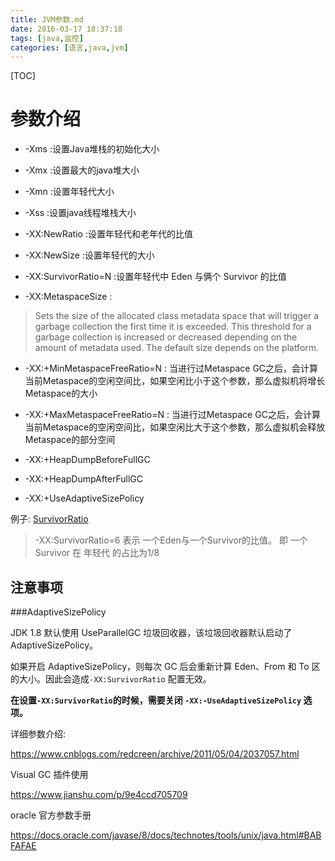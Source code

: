 ```yaml
---
title: JVM参数.md
date: 2016-03-17 18:37:18
tags: [java,监控]
categories: [语言,java,jvm]
---
```


[TOC]

<!--more-->

# 参数介绍


- -Xms :设置Java堆栈的初始化大小
- -Xmx :设置最大的java堆大小
- -Xmn :设置年轻代大小
- -Xss :设置java线程堆栈大小

- -XX:NewRatio :设置年轻代和老年代的比值
- -XX:NewSize :设置年轻代的大小
- -XX:SurvivorRatio=N :设置年轻代中 Eden 与俩个 Survivor 的比值

- -XX:MetaspaceSize : 

> Sets the size of the allocated class metadata space that will trigger a garbage collection the first time it is exceeded. This threshold for a garbage collection is increased or decreased depending on the amount of metadata used. The default size depends on the platform.

- -XX:+MinMetaspaceFreeRatio=N : 当进行过Metaspace GC之后，会计算当前Metaspace的空闲空间比，如果空闲比小于这个参数，那么虚拟机将增长Metaspace的大小
- -XX:+MaxMetaspaceFreeRatio=N : 当进行过Metaspace GC之后，会计算当前Metaspace的空闲空间比，如果空闲比大于这个参数，那么虚拟机会释放Metaspace的部分空间

- -XX:+HeapDumpBeforeFullGC 
- -XX:+HeapDumpAfterFullGC 

- -XX:+UseAdaptiveSizePolicy



例子: [SurvivorRatio](https://docs.oracle.com/cd/E19159-01/819-3681/abeil/index.html)

> -XX:SurvivorRatio=6 表示 一个Eden与一个Survivor的比值。 即 一个Survivor 在 年轻代 的占比为1/8



## 注意事项

###AdaptiveSizePolicy

JDK 1.8 默认使用 UseParallelGC 垃圾回收器，该垃圾回收器默认启动了 AdaptiveSizePolicy。

如果开启 AdaptiveSizePolicy，则每次 GC 后会重新计算 Eden、From 和 To 区的大小。因此会造成`-XX:SurvivorRatio` 配置无效。

**在设置`-XX:SurvivorRatio`的时候，需要关闭 `-XX:-UseAdaptiveSizePolicy` 选项。**







详细参数介绍:

https://www.cnblogs.com/redcreen/archive/2011/05/04/2037057.html

Visual GC 插件使用

https://www.jianshu.com/p/9e4ccd705709

oracle 官方参数手册

https://docs.oracle.com/javase/8/docs/technotes/tools/unix/java.html#BABFAFAE
